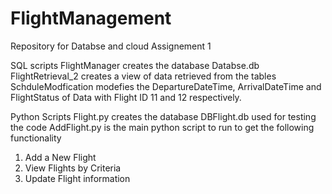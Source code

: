 # FlightManagement
Repository for Databse and cloud Assignement 1

SQL scripts
FlightManager creates the database Databse.db
FlightRetrieval_2 creates a view of data retrieved from the tables
SchduleModfication modefies the DepartureDateTime, ArrivalDateTime  and FlightStatus of Data with Flight ID 11 and 12 respectively.

Python Scripts
Flight.py creates the database DBFlight.db used for testing the code
AddFlight.py is the main python script to run to get the
following functionality 
1. Add a New Flight 
2. View Flights by Criteria
3. Update Flight information
